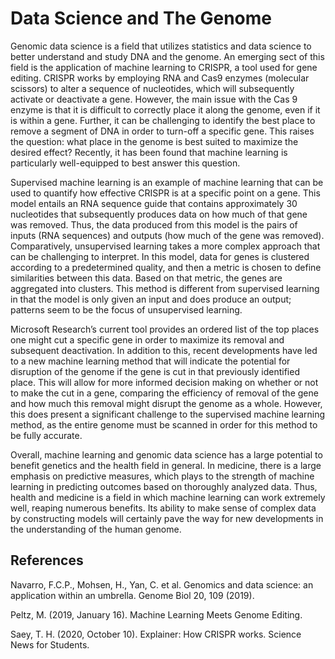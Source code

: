 # Data Science and The Genome 

Genomic data science is a field that utilizes statistics and data science to better understand and study DNA and the genome. An emerging sect of this field is the application of machine learning to CRISPR, a tool used for gene editing. CRISPR works by employing RNA and Cas9 enzymes (molecular scissors) to alter a sequence of nucleotides, which will subsequently activate or deactivate a gene. However, the main issue with the Cas 9 enzyme is that it is difficult to correctly place it along the genome, even if it is within a gene. Further, it can be challenging to identify the best place to remove a segment of DNA in order to turn-off a specific gene. This raises the question: what place in the genome is best suited to maximize the desired effect? Recently, it has been found that machine learning is particularly well-equipped to best answer this question. 

Supervised machine learning is an example of machine learning that can be used to quantify how effective CRISPR is at a specific point on a gene. This model entails an RNA sequence guide that contains approximately 30 nucleotides that subsequently produces data on how much of that gene was removed. Thus, the data produced from this model is the pairs of inputs (RNA sequences) and outputs (how much of the gene was removed). Comparatively, unsupervised learning takes a more complex approach that can be challenging to interpret. In this model, data for genes is clustered according to a predetermined quality, and then a metric is chosen to define similarities between this data. Based on that metric, the genes are aggregated into clusters. This method is different from supervised learning in that the model is only given an input and does produce an output; patterns seem to be the focus of unsupervised learning. 
 
Microsoft Research’s current tool provides an ordered list of the top places one might cut a specific gene in order to maximize its removal and subsequent deactivation. In addition to this, recent developments have led to a new machine learning method that will indicate the potential for disruption of the genome if the gene is cut in that previously identified place. This will allow for more informed decision making on whether or not to make the cut in a gene, comparing the efficiency of removal of the gene and how much this removal might disrupt the genome as a whole. However, this does present a significant challenge to the supervised machine learning method, as the entire genome must be scanned in order for this method to be fully accurate. 

Overall, machine learning and genomic data science has a large potential to benefit genetics and the health field in general. In medicine, there is a large emphasis on predictive measures, which plays to the strength of machine learning in predicting outcomes based on thoroughly analyzed data. Thus, health and medicine is a field in which machine learning can work extremely well, reaping numerous benefits. Its ability to make sense of complex data by constructing models will certainly pave the way for new developments in the understanding of the human genome. 


## References 

Navarro, F.C.P., Mohsen, H., Yan, C. et al. Genomics and data science: an application within an umbrella. Genome Biol 20, 109 (2019). 

Peltz, M. (2019, January 16). Machine Learning Meets Genome Editing. 

Saey, T. H. (2020, October 10). Explainer: How CRISPR works. Science News for Students. 
